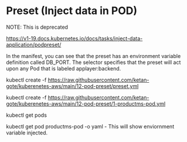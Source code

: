 # Preset (Inject data in POD)

NOTE: This is deprecated

https://v1-19.docs.kubernetes.io/docs/tasks/inject-data-application/podpreset/


In the manifest, you can see that the preset has an environment variable definition called DB_PORT. The selector specifies that the preset will act upon any Pod that is labeled applayer:backend.

kubectl create -f https://raw.githubusercontent.com/ketan-gote/kuberenetes-aws/main/12-pod-preset/preset.yml

kubectl create -f https://raw.githubusercontent.com/ketan-gote/kuberenetes-aws/main/12-pod-preset/1-productms-pod.yml

kubectl get pods

kubectl get pod productms-pod -o yaml - This will show enviornment variable injected.



